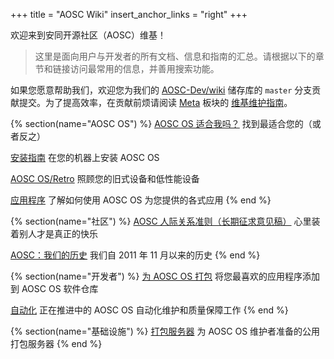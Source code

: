 +++
title = "AOSC Wiki"
insert_anchor_links = "right"
+++

欢迎来到安同开源社区（AOSC）维基！

> 这里是面向用户与开发者的所有文档、信息和指南的汇总。请根据以下的章节和链接访问最常用的信息，并善用搜索功能。

如果您愿意帮助我们，欢迎您为我们的 [AOSC-Dev/wiki](https://github.com/AOSC-Dev/wiki) 储存库的 `master` 分支贡献提交。为了提高效率，在贡献前烦请阅读 [Meta](@/meta/_index.zh.md) 板块的 [维基维护指南](@/meta/wiki_maintenance_guide.zh.md)。

{% section(name="AOSC OS") %}
[AOSC OS 适合我吗？](/zh/aosc-os/is-aosc-os-right-for-me)
找到最适合您的（或者反之）

[安装指南](/zh/aosc-os/installation/)
在您的机器上安装 AOSC OS

[AOSC OS/Retro](/zh/aosc-os/retro/intro)
照顾您的旧式设备和低性能设备

[应用程序](/zh/software/)
了解如何使用 AOSC OS 为您提供的各式应用
{% end %}


{% section(name="社区") %}
[AOSC 人际关系准则（长期征求意见稿）](/zh/community/guidelines/)
心里装着别人才是真正的快乐

[AOSC：我们的历史](/zh/community/history)
我们自 2011 年 11 月以来的历史
{% end %}


{% section(name="开发者") %}
[为 AOSC OS 打包](/zh/developer/packaging/)
将您最喜欢的应用程序添加到 AOSC OS 软件仓库

[自动化](/zh/developer/automation/)
正在推进中的 AOSC OS 自动化维护和质量保障工作
{% end %}

{% section(name="基础设施") %}
[打包服务器](/developer/infrastructure/buildbots/)
为 AOSC OS 维护者准备的公用打包服务器
{% end %}
